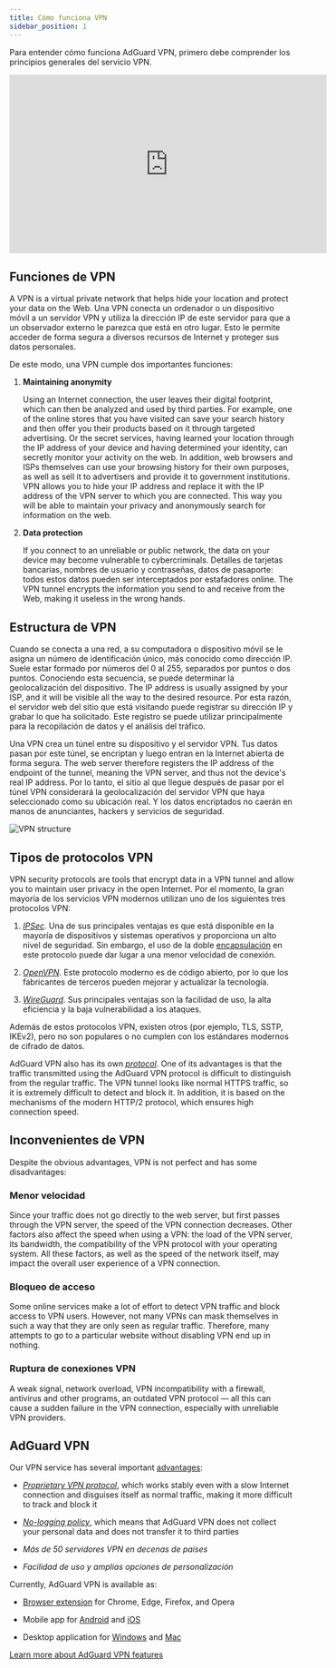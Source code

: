 ```yaml
---
title: Cómo funciona VPN
sidebar_position: 1
---
```


Para entender cómo funciona AdGuard VPN, primero debe comprender los principios generales del servicio VPN.

<iframe width="560" height="315" src="https://www.youtube-nocookie.com/embed/aOmkjgfSsIY" title="YouTube video player" frameborder="0" allow="accelerometer; autoplay; clipboard-write; encrypted-media; gyroscope; picture-in-picture" allowfullscreen></iframe>

## Funciones de VPN

A VPN is a virtual private network that helps hide your location and protect your data on the Web. Una VPN conecta un ordenador o un dispositivo móvil a un servidor VPN y utiliza la dirección IP de este servidor para que a un observador externo le parezca que está en otro lugar. Esto le permite acceder de forma segura a diversos recursos de Internet y proteger sus datos personales.

De este modo, una VPN cumple dos importantes funciones:

1. **Maintaining anonymity**

    Using an Internet connection, the user leaves their digital footprint, which can then be analyzed and used by third parties. For example, one of the online stores that you have visited can save your search history and then offer you their products based on it through targeted advertising. Or the secret services, having learned your location through the IP address of your device and having determined your identity, can secretly monitor your activity on the web. In addition, web browsers and ISPs themselves can use your browsing history for their own purposes, as well as sell it to advertisers and provide it to government institutions. VPN allows you to hide your IP address and replace it with the IP address of the VPN server to which you are connected. This way you will be able to maintain your privacy and anonymously search for information on the web.

1. **Data protection**

    If you connect to an unreliable or public network, the data on your device may become vulnerable to cybercriminals. Detalles de tarjetas bancarias, nombres de usuario y contraseñas, datos de pasaporte: todos estos datos pueden ser interceptados por estafadores online. The VPN tunnel encrypts the information you send to and receive from the Web, making it useless in the wrong hands.

## Estructura de VPN

Cuando se conecta a una red, a su computadora o dispositivo móvil se le asigna un número de identificación único, más conocido como dirección IP. Suele estar formado por números del 0 al 255, separados por puntos o dos puntos. Conociendo esta secuencia, se puede determinar la geolocalización del dispositivo. The IP address is usually assigned by your ISP, and it will be visible all the way to the desired resource. Por esta razón, el servidor web del sitio que está visitando puede registrar su dirección IP y grabar lo que ha solicitado. Este registro se puede utilizar principalmente para la recopilación de datos y el análisis del tráfico.

Una VPN crea un túnel entre su dispositivo y el servidor VPN. Tus datos pasan por este túnel, se encriptan y luego entran en la Internet abierta de forma segura. The web server therefore registers the IP address of the endpoint of the tunnel, meaning the VPN server, and thus not the device's real IP address. Por lo tanto, el sitio al que llegue después de pasar por el túnel VPN considerará la geolocalización del servidor VPN que haya seleccionado como su ubicación real. Y los datos encriptados no caerán en manos de anunciantes, hackers y servicios de seguridad.

![VPN structure](https://cdn.adguardvpn.com/public/Adguard/Website/Images/seo/en/how_vpn_3.jpg)

## Tipos de protocolos VPN

VPN security protocols are tools that encrypt data in a VPN tunnel and allow you to maintain user privacy in the open Internet. Por el momento, la gran mayoría de los servicios VPN modernos utilizan uno de los siguientes tres protocolos VPN:

1. [*IPSec*](https://en.wikipedia.org/wiki/IPsec). Una de sus principales ventajas es que está disponible en la mayoría de dispositivos y sistemas operativos y proporciona un alto nivel de seguridad. Sin embargo, el uso de la doble [encapsulación](https://en.wikipedia.org/wiki/Encapsulation_(networking)) en este protocolo puede dar lugar a una menor velocidad de conexión.

1. [*OpenVPN*](https://en.wikipedia.org/wiki/OpenVPN). Este protocolo moderno es de código abierto, por lo que los fabricantes de terceros pueden mejorar y actualizar la tecnología.

1. [*WireGuard*](https://en.wikipedia.org/wiki/WireGuard). Sus principales ventajas son la facilidad de uso, la alta eficiencia y la baja vulnerabilidad a los ataques.

Además de estos protocolos VPN, existen otros (por ejemplo, TLS, SSTP, IKEv2), pero no son populares o no cumplen con los estándares modernos de cifrado de datos.

AdGuard VPN also has its own [*protocol*](/general/adguard-vpn-protocol). One of its advantages is that the traffic transmitted using the AdGuard VPN protocol is difficult to distinguish from the regular traffic. The VPN tunnel looks like normal HTTPS traffic, so it is extremely difficult to detect and block it. In addition, it is based on the mechanisms of the modern HTTP/2 protocol, which ensures high connection speed.

## Inconvenientes de VPN

Despite the obvious advantages, VPN is not perfect and has some disadvantages:

### Menor velocidad

Since your traffic does not go directly to the web server, but first passes through the VPN server, the speed of the VPN connection decreases. Other factors also affect the speed when using a VPN: the load of the VPN server, its bandwidth, the compatibility of the VPN protocol with your operating system. All these factors, as well as the speed of the network itself, may impact the overall user experience of a VPN connection.

### Bloqueo de acceso

Some online services make a lot of effort to detect VPN traffic and block access to VPN users. However, not many VPNs can mask themselves in such a way that they are only seen as regular traffic. Therefore, many attempts to go to a particular website without disabling VPN end up in nothing.

### Ruptura de conexiones VPN

A weak signal, network overload, VPN incompatibility with a firewall, antivirus and other programs, an outdated VPN protocol — all this can cause a sudden failure in the VPN connection, especially with unreliable VPN providers.

## AdGuard VPN

Our VPN service has several important [advantages](/general/why-adguard-vpn):

- [*Proprietary VPN protocol*](/general/adguard-vpn-protocol), which works stably even with a slow Internet connection and disguises itself as normal traffic, making it more difficult to track and block it

- [*No-logging policy*](https://adguard-vpn.com/privacy.html), which means that AdGuard VPN does not collect your personal data and does not transfer it to third parties

- *Más de 50 servidores VPN en decenas de países*

- *Facilidad de uso y amplias opciones de personalización*

Currently, AdGuard VPN is available as:

- [Browser extension](/adguard-vpn-browser-extension/overview) for Chrome, Edge, Firefox, and Opera

- Mobile app for [Android](/adguard-vpn-for-android/overview) and [iOS](/adguard-vpn-for-ios/overview)

- Desktop application for [Windows](/adguard-vpn-for-windows/overview) and [Mac](/adguard-vpn-for-mac/overview)

[Learn more about AdGuard VPN features](https://adguard-vpn.com/welcome.html)
